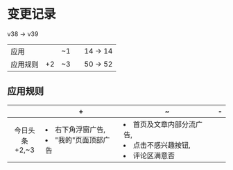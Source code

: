 # 变更记录

v38 -> v39

||||||
|-|:-:|:-:|:-:|:-:|
|应用||~1||14 -> 14|
|应用规则|+2|~3||50 -> 52|

## 应用规则

||+|~|-|
|:-:|-|-|-|
|今日头条<br>+2,~3|<li>右下角浮窗广告,<li>"我的"页面顶部广告|<li>首页及文章内部分流广告,<li>点击不感兴趣按钮,<li>评论区满意否||

